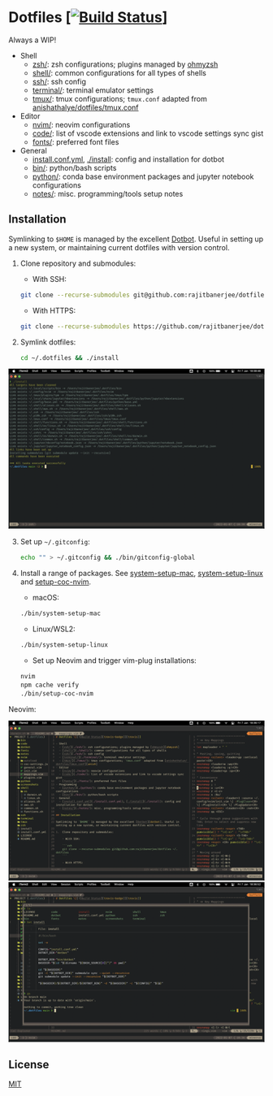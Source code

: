 # Dotfiles \[[![Build Status][travis-badge]][travis]]

Always a WIP!

- Shell
  - [zsh/](./zsh/): zsh configurations; plugins managed by [ohmyzsh][ohmyzsh]
  - [shell/](./shell/): common configurations for all types of shells
  - [ssh/](./ssh/): ssh config
  - [terminal/](./terminal/): terminal emulator settings
  - [tmux/](./tmux/): tmux configurations; `tmux.conf` adapted from [anishathalye/dotfiles/tmux.conf][anish]
- Editor
  - [nvim/](./nvim/): neovim configurations
  - [code/](./code/): list of vscode extensions and link to vscode settings sync gist
  - [fonts/](./fonts/): preferred font files
- General
  - [install.conf.yml](./install.conf.yml), [./install](./install): config and installation for dotbot
  - [bin/](./bin/): python/bash scripts
  - [python/](./python/): conda base environment packages and jupyter notebook configurations
  - [notes/](./notes/): misc. programming/tools setup notes

## Installation

Symlinking to `$HOME` is managed by the excellent [Dotbot][dotbot]. Useful in setting up a new system, or maintaining current dotfiles with version control.

1.  Clone repository and submodules:

    - With SSH:

    ```zsh
    git clone --recurse-submodules git@github.com:rajitbanerjee/dotfiles ~/.dotfiles
    ```

    - With HTTPS:

    ```zsh
    git clone --recurse-submodules https://github.com/rajitbanerjee/dotfiles.git ~/.dotfiles
    ```

2.  Symlink dotfiles:
    ```zsh
    cd ~/.dotfiles && ./install
    ```

<p align='center'>
  <img src='./screenshots/dotbot.png'>
</p>

3.  Set up `~/.gitconfig`:

    ```zsh
    echo "" > ~/.gitconfig && ./bin/gitconfig-global
    ```

4.  Install a range of packages. See [system-setup-mac][ssm], [system-setup-linux][ssl] and [setup-coc-nvim][scn].

    - macOS:

    ```zsh
    ./bin/system-setup-mac
    ```

    - Linux/WSL2:

    ```zsh
    ./bin/system-setup-linux
    ```

    - Set up Neovim and trigger vim-plug installations:

    ```zsh
    nvim
    npm cache verify
    ./bin/setup-coc-nvim
    ```

Neovim:

<p align='center'>
  <img src='./screenshots/nvim.png'>
  <img src='./screenshots/floaterm.png'>
</p>

## License

[MIT][license]

[travis-badge]: https://api.travis-ci.com/rajitbanerjee/dotfiles.svg?branch=main
[travis]: https://travis-ci.com/rajitbanerjee/dotfiles
[anish]: https://github.com/anishathalye/dotfiles/blob/master/tmux.conf
[dotbot]: https://github.com/anishathalye/dotbot
[ohmyzsh]: https://github.com/ohmyzsh/ohmyzsh
[ssm]: https://github.com/rajitbanerjee/dotfiles/blob/main/bin/system-setup-mac
[ssl]: https://github.com/rajitbanerjee/dotfiles/blob/main/bin/system-setup-linux
[scn]: https://github.com/rajitbanerjee/dotfiles/blob/main/bin/setup-coc-nvim
[license]: LICENSE
